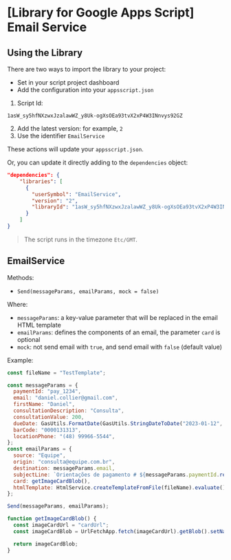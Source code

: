 # [Library for Google Apps Script] Email Service

## Using the Library

There are two ways to import the library to your project:

- Set in your script project dashboard
- Add the configuration into your `appsscript.json`

1. Script Id:

```
1asW_sy5hfNXzwxJzalawWZ_y8Uk-ogXsOEa93tvX2xP4W3INnvys92GZ
```

2. Add the latest version: for example, `2`
3. Use the identifier `EmailService`

These actions will update your `appsscript.json`.

Or, you can update it directly adding to the `dependencies` object:

```json
"dependencies": {
    "libraries": [
      {
        "userSymbol": "EmailService",
        "version": "2",
        "libraryId": "1asW_sy5hfNXzwxJzalawWZ_y8Uk-ogXsOEa93tvX2xP4W3INnvys92GZ"
      }
    ]
}
```

> The script runs in the timezone `Etc/GMT`.

## EmailService

Methods:

- `Send(messageParams, emailParams, mock = false)`

Where:

- `messageParams`: a key-value parameter that will be replaced in the email HTML template
- `emailParams`: defines the components of an email, the parameter `card` is optional
- `mock`: not send email with `true`, and send email with `false` (default value)

Example:

```javascript
const fileName = "TestTemplate";

const messageParams = {
  paymentId: "pay_1234",
  email: "daniel.collier@gmail.com",
  firstName: "Daniel",
  consultationDescription: "Consulta",
  consultationValue: 200,
  dueDate: GasUtils.FormatDate(GasUtils.StringDateToDate("2023-01-12", 2)),
  barCode: "0000131313",
  locationPhone: "(48) 99966-5544",
};
const emailParams = {
  source: "Equipe",
  origin: "consulta@equipe.com.br",
  destination: messageParams.email,
  subjectLine: `Orientações de pagamento # ${messageParams.paymentId.replace(/[\D]*/gim, "")}`,
  card: getImageCardBlob(),
  htmlTemplate: HtmlService.createTemplateFromFile(fileName).evaluate().getContent(),
};

Send(messageParams, emailParams);
```

```javascript
function getImageCardBlob() {
  const imageCardUrl = "cardUrl";
  const imageCardBlob = UrlFetchApp.fetch(imageCardUrl).getBlob().setName("card-name");

  return imageCardBlob;
}
```
